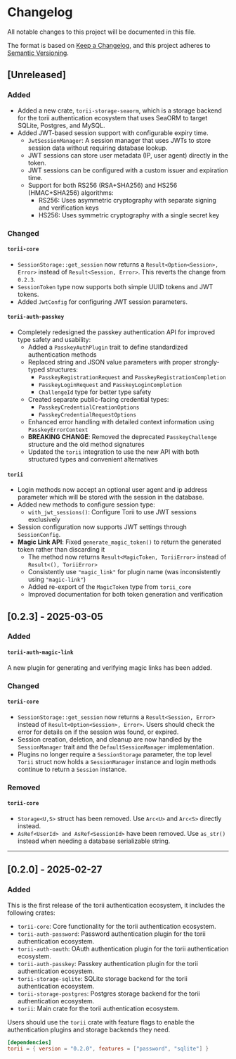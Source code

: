 # Changelog

All notable changes to this project will be documented in this file.

The format is based on [Keep a Changelog](https://keepachangelog.com/en/1.1.0/),
and this project adheres to [Semantic Versioning](https://semver.org/spec/v2.0.0.html).

## [Unreleased]

### Added

- Added a new crate, `torii-storage-seaorm`, which is a storage backend for the torii authentication ecosystem that uses SeaORM to target SQLite, Postgres, and MySQL.
- Added JWT-based session support with configurable expiry time.
  - `JwtSessionManager`: A session manager that uses JWTs to store session data without requiring database lookup.
  - JWT sessions can store user metadata (IP, user agent) directly in the token.
  - JWT sessions can be configured with a custom issuer and expiration time.
  - Support for both RS256 (RSA+SHA256) and HS256 (HMAC+SHA256) algorithms:
    - RS256: Uses asymmetric cryptography with separate signing and verification keys
    - HS256: Uses symmetric cryptography with a single secret key

### Changed

#### `torii-core`

- `SessionStorage::get_session` now returns a `Result<Option<Session>, Error>` instead of `Result<Session, Error>`. This reverts the change from `0.2.3`.
- `SessionToken` type now supports both simple UUID tokens and JWT tokens.
- Added `JwtConfig` for configuring JWT session parameters.

#### `torii-auth-passkey`

- Completely redesigned the passkey authentication API for improved type safety and usability:
  - Added a `PasskeyAuthPlugin` trait to define standardized authentication methods
  - Replaced string and JSON value parameters with proper strongly-typed structures:
    - `PasskeyRegistrationRequest` and `PasskeyRegistrationCompletion`
    - `PasskeyLoginRequest` and `PasskeyLoginCompletion`
    - `ChallengeId` type for better type safety
  - Created separate public-facing credential types:
    - `PasskeyCredentialCreationOptions`
    - `PasskeyCredentialRequestOptions`
  - Enhanced error handling with detailed context information using `PasskeyErrorContext`
  - **BREAKING CHANGE**: Removed the deprecated `PasskeyChallenge` structure and the old method signatures
  - Updated the `torii` integration to use the new API with both structured types and convenient alternatives

#### `torii`

- Login methods now accept an optional user agent and ip address parameter which will be stored with the session in the database.
- Added new methods to configure session type:
  - `with_jwt_sessions()`: Configure Torii to use JWT sessions exclusively
- Session configuration now supports JWT settings through `SessionConfig`.
- **Magic Link API**: Fixed `generate_magic_token()` to return the generated token rather than discarding it
  - The method now returns `Result<MagicToken, ToriiError>` instead of `Result<(), ToriiError>`
  - Consistently use `"magic_link"` for plugin name (was inconsistently using `"magic-link"`)
  - Added re-export of the `MagicToken` type from `torii_core`
  - Improved documentation for both token generation and verification

## [0.2.3] - 2025-03-05

### Added

#### `torii-auth-magic-link`

A new plugin for generating and verifying magic links has been added.

### Changed

#### `torii-core`

- `SessionStorage::get_session` now returns a `Result<Session, Error>` instead of `Result<Option<Session>, Error>`. Users should check the error for details on if the session was found, or expired.
- Session creation, deletion, and cleanup are now handled by the `SessionManager` trait and the `DefaultSessionManager` implementation.
- Plugins no longer require a `SessionStorage` parameter, the top level `Torii` struct now holds a `SessionManager` instance and login methods continue to return a `Session` instance.

### Removed

#### `torii-core`

- `Storage<U,S>` struct has been removed. Use `Arc<U>` and `Arc<S>` directly instead.
- `AsRef<UserId> and AsRef<SessionId>` have been removed. Use `as_str()` instead when needing a database serializable string.

---

## [0.2.0] - 2025-02-27

### Added

This is the first release of the torii authentication ecosystem, it includes the following crates:

- `torii-core`: Core functionality for the torii authentication ecosystem.
- `torii-auth-password`: Password authentication plugin for the torii authentication ecosystem.
- `torii-auth-oauth`: OAuth authentication plugin for the torii authentication ecosystem.
- `torii-auth-passkey`: Passkey authentication plugin for the torii authentication ecosystem.
- `torii-storage-sqlite`: SQLite storage backend for the torii authentication ecosystem.
- `torii-storage-postgres`: Postgres storage backend for the torii authentication ecosystem.
- `torii`: Main crate for the torii authentication ecosystem.

Users should use the `torii` crate with feature flags to enable the authentication plugins and storage backends they need.

```toml
[dependencies]
torii = { version = "0.2.0", features = ["password", "sqlite"] }
```
